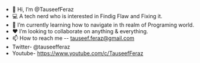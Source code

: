 - 👋 Hi, I’m @TauseefFeraz
- 💻  A tech nerd who is interested in Findig Flaw and Fixing it.
- 🌱 I’m currently learning how to navigate in th realm of Programing world.
- ❤️ I’m looking to collaborate on anything & everything.
- 📫 How to reach me -- tauseef.feraz@gmail.com
- Twitter- @tauseefferaz
- Youtube- https://www.youtube.com/c/TauseefFeraz
